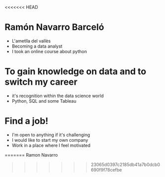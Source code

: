<<<<<<< HEAD
# Ramón Navarro Barceló

* L'ametlla del vallès
* Becoming a data analyst
* I took an online course about python

# To gain knowledge on data and to switch my career

* it's recognition within the data science world
* Python, SQL and some Tableau

# Find a job!

* I'm open to anything if it's challenging
* I would like to start my own company
* Work in a place where I feel motivated 

=======
Ramon Navarro
>>>>>>> 23065d0397c2185db41a7b0dcb0690f9f78cefbe
